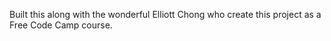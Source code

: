 Built this along with the wonderful Elliott Chong who create this project as a Free Code Camp course. 